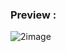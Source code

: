### Preview :
![2image](https://github.com/SarryGeezOwO/Sarry98_UI/assets/150913876/438488d7-b1d2-4e19-8325-91d58a6f1333)
